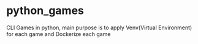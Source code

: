 # python_games
CLI Games in python, main purpose is to apply Venv(Virtual Environment) for each game and Dockerize each game
